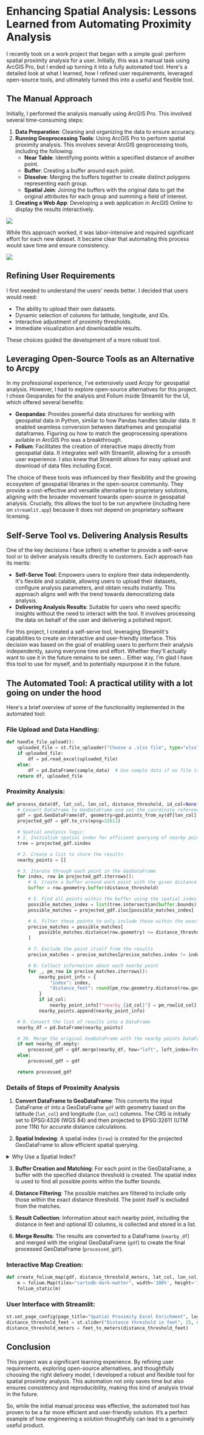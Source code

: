 # Enhancing Spatial Analysis: Lessons Learned from Automating Proximity Analysis

I recently took on a work project that began with a simple goal: perform spatial proximity analysis for a user. Initially, this was a manual task using ArcGIS Pro, but I ended up turning it into a fully automated tool. Here's a detailed look at what I learned, how I refined user requirements, leveraged open-source tools, and ultimately turned this into a useful and flexible tool.

## The Manual Approach

Initially, I performed the analysis manually using ArcGIS Pro. This involved several time-consuming steps:

1. **Data Preparation**: Cleaning and organizing the data to ensure accuracy.
2. **Running Geoprocessing Tools**: Using ArcGIS Pro to perform spatial proximity analysis. This involves several ArcGIS geoprocessing tools, including the following:
    - **Near Table**: Identifying points within a specified distance of another point.
    - **Buffer**: Creating a buffer around each point.
    - **Dissolve**: Merging the buffers together to create distinct polygons representing each group.
    - **Spatial Join**: Joining the buffers with the original data to get the original attributes for each group and summing a field of interest.
3. **Creating a Web App**: Developing a web application in ArcGIS Online to display the results interactively.

[![](https://mermaid.ink/img/pako:eNpFUNtugkAQ_ZXNPGmCZEUQoUkTL01j0iam9qnAwxRW3ZRlybA0UvXfXalp52nOmTNnLifIdSEghj1hfWAvbw9pxWzMB8nTMRdlNmSj0eN5rWpNhmFVsFxX34LMmS2S5B0_S5Fl957FTbocJHPKn9dbtiGdDe-lZe-yEbTTpFhTo5FYspr0USppOmuMZdfI5sxWyX1wBg4oQQplYdc73XxSMAehRAqxTQukrxTS6mJ12Bq97aocYkOtcIB0uz9AvMOysaitCzRiJdHeqP5YUUij6fX3-v4JDtRYfWj9r7EY4hMcIQ4m3PWC2TgIp17Aw7EDnSV9N7JgEnHP55HHJxcHfvp-7s6sMvL9ceiF0TTks8sVcl9wLA?type=png)](https://mermaid-js.github.io/mermaid-live-editor/edit#pako:eNpFUNtugkAQ_ZXNPGmCZEUQoUkTL01j0iam9qnAwxRW3ZRlybA0UvXfXalp52nOmTNnLifIdSEghj1hfWAvbw9pxWzMB8nTMRdlNmSj0eN5rWpNhmFVsFxX34LMmS2S5B0_S5Fl957FTbocJHPKn9dbtiGdDe-lZe-yEbTTpFhTo5FYspr0USppOmuMZdfI5sxWyX1wBg4oQQplYdc73XxSMAehRAqxTQukrxTS6mJ12Bq97aocYkOtcIB0uz9AvMOysaitCzRiJdHeqP5YUUij6fX3-v4JDtRYfWj9r7EY4hMcIQ4m3PWC2TgIp17Aw7EDnSV9N7JgEnHP55HHJxcHfvp-7s6sMvL9ceiF0TTks8sVcl9wLA)
            
While this approach worked, it was labor-intensive and required significant effort for each new dataset. It became clear that automating this process would save time and ensure consistency.

[![](https://mermaid.ink/img/pako:eNpFUMtuwjAQ_BVrTyAFZEJCHpUqFeitlaqiXkhyWMWbYDWOI8epSIF_r6Go3dPO7szs4wSlFgQp1Aa7A3t5f8hb5uJpkj0fS2qKKZvNHs8fXaNRMGwFK3X7Rcae2TrLatICLVYGFRXFXbq-KjaTbGcNoWqkLab3zubm9Uam0kaxvkMrsWGd0UeppB2dPTZjL_sz22b38QV4oMgolMItebr65GAPpCiH1KUCzWcOeXtxPBys3o1tCak1A3lg9FAfIK2w6R0aOrcqbSW6S9VflYS02rz-_uD2Cg86bPda_3MchvQER0jDJZ_7YbwIo5Uf8mjhweiKwTxxYJlwP-CJz5cXD75vej6PHTMJgkXkR8kq4vHlB7xoc3k?type=png)](https://mermaid-js.github.io/mermaid-live-editor/edit#pako:eNpFUMtuwjAQ_BVrTyAFZEJCHpUqFeitlaqiXkhyWMWbYDWOI8epSIF_r6Go3dPO7szs4wSlFgQp1Aa7A3t5f8hb5uJpkj0fS2qKKZvNHs8fXaNRMGwFK3X7Rcae2TrLatICLVYGFRXFXbq-KjaTbGcNoWqkLab3zubm9Uam0kaxvkMrsWGd0UeppB2dPTZjL_sz22b38QV4oMgolMItebr65GAPpCiH1KUCzWcOeXtxPBys3o1tCak1A3lg9FAfIK2w6R0aOrcqbSW6S9VflYS02rz-_uD2Cg86bPda_3MchvQER0jDJZ_7YbwIo5Uf8mjhweiKwTxxYJlwP-CJz5cXD75vej6PHTMJgkXkR8kq4vHlB7xoc3k)    
            
## Refining User Requirements

I first needed to understand the users' needs better. I decided that users would need:

- The ability to upload their own datasets.
- Dynamic selection of columns for latitude, longitude, and IDs.
- Interactive adjustment of proximity thresholds.
- Immediate visualization and downloadable results.

These choices guided the development of a more robust tool.

## Leveraging Open-Source Tools as an Alternative to Arcpy

In my professional experience, I've extensively used Arcpy for geospatial analysis. However, I had to explore open-source alternatives for this project. I chose Geopandas for the analysis and Folium inside Streamlit for the UI, which offered several benefits:

- **Geopandas**: Provides powerful data structures for working with geospatial data in Python, similar to how Pandas handles tabular data. It enabled seamless conversion between dataframes and geospatial dataframes. Figuring ou how to match the geoprocessing operations avilable in ArcGIS Pro was a breakthrough.
- **Folium**: Facilitates the creation of interactive maps directly from geospatial data. It integrates well with Streamlit, allowing for a smooth user experience. I also knew that Streamlit allows for easy upload and download of data files including Excel.

The choice of these tools was influenced by their flexibility and the growing ecosystem of geospatial libraries in the open-source community. They provide a cost-effective and versatile alternative to proprietary solutions, aligning with the broader movement towards open-source in geospatial analysis. Crucially, this allows the tool to be run anywhere (including here on `streamlit.app`) because it does not depend on proprietary software licensing.

## Self-Serve Tool vs. Delivering Analysis Results

One of the key decisions I face (often) is whether to provide a self-serve tool or to deliver analysis results directly to customers. Each approach has its merits:

- **Self-Serve Tool**: Empowers users to explore their data independently. It's flexible and scalable, allowing users to upload their datasets, configure analysis parameters, and obtain results instantly. This approach aligns well with the trend towards democratizing data analysis.
- **Delivering Analysis Results**: Suitable for users who need specific insights without the need to interact with the tool. It involves processing the data on behalf of the user and delivering a polished report.

For this project, I created a self-serve tool, leveraging Streamlit's capabilities to create an interactive and user-friendly interface. This decision was based on the goal of enabling users to perform their analysis independently, saving everyone time and effort. Whether they'll actually want to use it in the future remains to be seen... Either way, I'm glad I have this tool to use for myself, and to potentially repurpose it in the future.

## The Automated Tool: A practical utility with a lot going on under the hood

Here's a brief overview of some of the functionality implemented in the automated tool:

### File Upload and Data Handling:
```python
def handle_file_upload():
    uploaded_file = st.file_uploader("Choose a .xlsx file", type="xlsx")
    if uploaded_file:
        df = pd.read_excel(uploaded_file)
    else:
        df = pd.DataFrame(sample_data)  # Use sample data if no file is uploaded
    return df, uploaded_file
```

### Proximity Analysis:
```python
def process_data(df, lat_col, lon_col, distance_threshold, id_col=None):
    # Convert DataFrame to GeoDataFrame and set the coordinate reference system (CRS)
    gdf = gpd.GeoDataFrame(df, geometry=gpd.points_from_xy(df[lon_col], df[lat_col]))
    projected_gdf = gdf.to_crs(epsg=32611)

    # Spatial analysis logic:
    # 1. Initialize spatial index for efficient querying of nearby points
    tree = projected_gdf.sindex

    # 2. Create a list to store the results
    nearby_points = []

    # 3. Iterate through each point in the GeoDataFrame
    for index, row in projected_gdf.iterrows():
        # 4. Create a buffer around each point with the given distance threshold
        buffer = row.geometry.buffer(distance_threshold)

        # 5. Find all points within the buffer using the spatial index
        possible_matches_index = list(tree.intersection(buffer.bounds))
        possible_matches = projected_gdf.iloc[possible_matches_index]

        # 6. Filter these points to only include those within the exact distance threshold
        precise_matches = possible_matches[
            possible_matches.distance(row.geometry) <= distance_threshold
        ]

        # 7. Exclude the point itself from the results
        precise_matches = precise_matches[precise_matches.index != index]

        # 8. Collect information about each nearby point
        for _, pm_row in precise_matches.iterrows():
            nearby_point_info = {
                "index": index,
                "distance_feet": round(pm_row.geometry.distance(row.geometry) * 3.28084, 2),  # Convert distance to feet
            }
            if id_col:
                nearby_point_info[f"nearby_{id_col}"] = pm_row[id_col]
            nearby_points.append(nearby_point_info)

    # 9. Convert the list of results into a DataFrame
    nearby_df = pd.DataFrame(nearby_points)

    # 10. Merge the original GeoDataFrame with the nearby points DataFrame
    if not nearby_df.empty:
        processed_gdf = gdf.merge(nearby_df, how="left", left_index=True, right_on="index")
    else:
        processed_gdf = gdf

    return processed_gdf

```
### Details of Steps of Proximity Analysis

1. **Convert DataFrame to GeoDataFrame**: This converts the input DataFrame `df` into a GeoDataFrame `gdf` with geometry based on the latitude (`lat_col`) and longitude (`lon_col`) columns. The CRS is initially set to EPSG:4326 (WGS 84) and then projected to EPSG:32611 (UTM zone 11N) for accurate distance calculations.

2. **Spatial Indexing**: A spatial index (`tree`) is created for the projected GeoDataFrame to allow efficient spatial querying. 

<details>
  <summary>Why Use a Spatial Index?</summary>
  A spatial index is used for performance optimization. Without it, finding all nearby points for each point would require comparing each point against every other point, resulting in a quadratic number of distance calculations (O(n^2)). The spatial index reduces this complexity by quickly narrowing down the list of potential nearby points using spatial relationships (like bounding boxes).
</details>

3. **Buffer Creation and Matching**: For each point in the GeoDataFrame, a buffer with the specified distance threshold is created. The spatial index is used to find all possible points within the buffer bounds.

4. **Distance Filtering**: The possible matches are filtered to include only those within the exact distance threshold. The point itself is excluded from the matches.

5. **Result Collection**: Information about each nearby point, including the distance in feet and optional ID columns, is collected and stored in a list.

6. **Merge Results**: The results are converted to a DataFrame (`nearby_df`) and merged with the original GeoDataFrame (`gdf`) to create the final processed GeoDataFrame (`processed_gdf`).
            

### Interactive Map Creation:
```python
def create_folium_map(gdf, distance_threshold_meters, lat_col, lon_col, id_col):
    m = folium.Map(tiles="cartodb-dark-matter", width='100%', height='100%')
    folium_static(m)
```

### User Interface with Streamlit:
```python
st.set_page_config(page_title="Spatial Proximity Excel Enrichment", layout="wide")
distance_threshold_feet = st.slider("Distance threshold in feet", 25, 800, 100)
distance_threshold_meters = feet_to_meters(distance_threshold_feet)
```

## Conclusion

This project was a significant learning experience. By refining user requirements, exploring open-source alternatives, and thoughtfully choosing the right delivery model, I developed a robust and flexible tool for spatial proximity analysis. This automation not only saves time but also ensures consistency and reproducibility, making this kind of analysis trivial in the future.

So, while the initial manual process was effective, the automated tool has proven to be a far more efficient and user-friendly solution. It’s a perfect example of how engineering a solution thoughtfully can lead to a genuinely useful product.
        